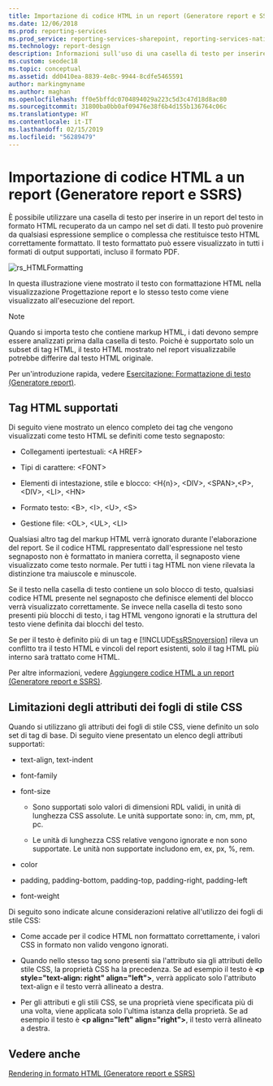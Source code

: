 ```yaml
---
title: Importazione di codice HTML in un report (Generatore report e SSRS) | Microsoft Docs
ms.date: 12/06/2018
ms.prod: reporting-services
ms.prod_service: reporting-services-sharepoint, reporting-services-native
ms.technology: report-design
description: Informazioni sull'uso di una casella di testo per inserire in un report del testo in formato HTML recuperato da un campo del set di dati.
ms.custom: seodec18
ms.topic: conceptual
ms.assetid: dd0410ea-8839-4e8c-9944-8cdfe5465591
author: markingmyname
ms.author: maghan
ms.openlocfilehash: ff0e5bffdc0704894029a223c5d3c47d18d8ac80
ms.sourcegitcommit: 31800ba0bb0af09476e38f6b4d155b136764c06c
ms.translationtype: HT
ms.contentlocale: it-IT
ms.lasthandoff: 02/15/2019
ms.locfileid: "56289479"
---
```

# <a name="importing-html-into-a-report-report-builder-and-ssrs"></a>Importazione di codice HTML a un report (Generatore report e SSRS)
  È possibile utilizzare una casella di testo per inserire in un report del testo in formato HTML recuperato da un campo nel set di dati. Il testo può provenire da qualsiasi espressione semplice o complessa che restituisce testo HTML correttamente formattato. Il testo formattato può essere visualizzato in tutti i formati di output supportati, incluso il formato PDF.  
  
 ![rs_HTMLFormatting](../../reporting-services/report-design/media/rs-htmlformatting.gif "rs_HTMLFormatting")  
  
 In questa illustrazione viene mostrato il testo con formattazione HTML nella visualizzazione Progettazione report e lo stesso testo come viene visualizzato all'esecuzione del report.  
  
> [!NOTE]  
>  Quando si importa testo che contiene markup HTML, i dati devono sempre essere analizzati prima dalla casella di testo. Poiché è supportato solo un subset di tag HTML, il testo HTML mostrato nel report visualizzabile potrebbe differire dal testo HTML originale.  
  
 Per un'introduzione rapida, vedere [Esercitazione: Formattazione di testo &#40;Generatore report&#41;](../../reporting-services/tutorial-format-text-report-builder.md).  
  
## <a name="supported-html-tags"></a>Tag HTML supportati  
 Di seguito viene mostrato un elenco completo dei tag che vengono visualizzati come testo HTML se definiti come testo segnaposto:  
  
-   Collegamenti ipertestuali: \<A HREF>  
  
-   Tipi di carattere: \<FONT>  
  
-   Elementi di intestazione, stile e blocco: \<H{n}>, \<DIV>, \<SPAN>,\<P>, \<DIV>, \<LI>, \<HN>  
  
-   Formato testo: \<B>, \<I>, \<U>, \<S>  
  
-   Gestione file: \<OL>, \<UL>, \<LI>  
  
 Qualsiasi altro tag del markup HTML verrà ignorato durante l'elaborazione del report. Se il codice HTML rappresentato dall'espressione nel testo segnaposto non è formattato in maniera corretta, il segnaposto viene visualizzato come testo normale. Per tutti i tag HTML non viene rilevata la distinzione tra maiuscole e minuscole.  
  
 Se il testo nella casella di testo contiene un solo blocco di testo, qualsiasi codice HTML presente nel segnaposto che definisce elementi del blocco verrà visualizzato correttamente. Se invece nella casella di testo sono presenti più blocchi di testo, i tag HTML vengono ignorati e la struttura del testo viene definita dai blocchi del testo.  
  
 Se per il testo è definito più di un tag e [!INCLUDE[ssRSnoversion](../../includes/ssrsnoversion-md.md)] rileva un conflitto tra il testo HTML e vincoli del report esistenti, solo il tag HTML più interno sarà trattato come HTML.  
  
 Per altre informazioni, vedere [Aggiungere codice HTML a un report &#40;Generatore report e SSRS&#41;](../../reporting-services/report-design/add-html-into-a-report-report-builder-and-ssrs.md).  
  
## <a name="limitations-of-cascading-style-sheet-attributes"></a>Limitazioni degli attributi dei fogli di stile CSS  
 Quando si utilizzano gli attributi dei fogli di stile CSS, viene definito un solo set di tag di base. Di seguito viene presentato un elenco degli attributi supportati:  
  
-   text-align, text-indent  
  
-   font-family  
  
-   font-size  
  
    -   Sono supportati solo valori di dimensioni RDL validi, in unità di lunghezza CSS assolute. Le unità supportate sono: in, cm, mm, pt, pc.  
  
    -   Le unità di lunghezza CSS relative vengono ignorate e non sono supportate. Le unità non supportate includono em, ex, px, %, rem.  
  
-   color  
  
-   padding, padding-bottom, padding-top, padding-right, padding-left  
  
-   font-weight  
  
 Di seguito sono indicate alcune considerazioni relative all'utilizzo dei fogli di stile CSS:  
  
-   Come accade per il codice HTML non formattato correttamente, i valori CSS in formato non valido vengono ignorati.  
  
-   Quando nello stesso tag sono presenti sia l'attributo sia gli attributi dello stile CSS, la proprietà CSS ha la precedenza. Se ad esempio il testo è **\<p style="text-align: right" align="left">**, verrà applicato solo l'attributo text-align e il testo verrà allineato a destra.  
  
-   Per gli attributi e gli stili CSS, se una proprietà viene specificata più di una volta, viene applicata solo l'ultima istanza della proprietà. Se ad esempio il testo è **\<p align="left" align="right">**, il testo verrà allineato a destra.  
  
## <a name="see-also"></a>Vedere anche  
 [Rendering in formato HTML &#40;Generatore report e SSRS&#41;](../../reporting-services/report-builder/rendering-to-html-report-builder-and-ssrs.md)  
  
  
